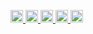 <p align="left">
  <a href="https://github.com/atsuki-sakai">
    <img height="20" src="https://komarev.com/ghpvc/?username=atsuki-sakai" />
  </a>
  <a href="https://github.com/atsuki-sakai">
    <img height="20" src="https://img.shields.io/github/followers/Keichan15?label=follow&logo=github&style=flat" />
  </a>
  <a href="http://qiita.com/atsuki-sakai">
    <img height="20" src="https://qiita-badge.apiapi.app/s/atsuki-sakai/posts.svg" />
  </a>
  <a href="http://qiita.com/atsuki-sakai">
    <img height="20" src="https://qiita-badge.apiapi.app/s/atsuki-sakai/contributions.svg" />
  </a>
  <a href="https://zenn.dev/atsuki-sakai">
    <img height="20" src="https://badgen.org/img/zenn/atsuki-sakai/articles?style=plastic" />
  </a>
</p>
